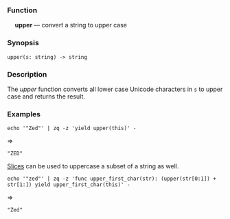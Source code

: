 ### Function

&emsp; **upper** &mdash; convert a string to upper case

### Synopsis

```
upper(s: string) -> string
```

### Description

The _upper_ function converts all lower case Unicode characters in `s`
to upper case and returns the result.

### Examples

```mdtest-command
echo '"Zed"' | zq -z 'yield upper(this)' -
```
=>
```mdtest-output
"ZED"
```

[Slices](../expressions.md#slices) can be used to uppercase a subset of a string as well.

```mdtest-command
echo '"zed"' | zq -z 'func upper_first_char(str): (upper(str[0:1]) + str[1:]) yield upper_first_char(this)' -
```
=>
```mdtest-output
"Zed"
```
